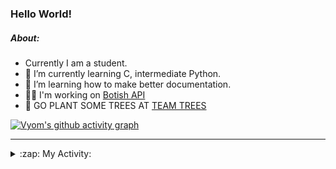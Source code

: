 ### Hello World!

##### About:
- Currently I am a student.
- 🌱 I’m currently learning C, intermediate Python.
- 🌱 I’m learning how to make better documentation.
- 👨‍💻 I'm working on [Botish API](https://github.com/Vyvy-vi/api)
- 🌱 GO PLANT SOME TREES AT [TEAM TREES](https://teamtrees.org/)

[![Vyom's github activity graph](https://activity-graph.herokuapp.com/graph?username=Vyvy-vi)](https://github.com/ashutosh00710/github-readme-activity-graph)

---
<details>
  <summary>:zap: My Activity:</summary>
  
<!--START_SECTION:waka-->
![Code Time](http://img.shields.io/badge/Code%20Time-770%20hrs%2048%20mins-blue)

**I'm a Night 🦉** 

```text
🌞 Morning    62 commits     ██░░░░░░░░░░░░░░░░░░░░░░░   9.6% 
🌆 Daytime    156 commits    ██████░░░░░░░░░░░░░░░░░░░   24.15% 
🌃 Evening    202 commits    ███████░░░░░░░░░░░░░░░░░░   31.27% 
🌙 Night      226 commits    ████████░░░░░░░░░░░░░░░░░   34.98%

```
📅 **I'm Most Productive on Sunday** 

```text
Monday       63 commits     ██░░░░░░░░░░░░░░░░░░░░░░░   9.75% 
Tuesday      109 commits    ████░░░░░░░░░░░░░░░░░░░░░   16.87% 
Wednesday    103 commits    ████░░░░░░░░░░░░░░░░░░░░░   15.94% 
Thursday     81 commits     ███░░░░░░░░░░░░░░░░░░░░░░   12.54% 
Friday       78 commits     ███░░░░░░░░░░░░░░░░░░░░░░   12.07% 
Saturday     66 commits     ██░░░░░░░░░░░░░░░░░░░░░░░   10.22% 
Sunday       146 commits    █████░░░░░░░░░░░░░░░░░░░░   22.6%

```


📊 **This Week I Spent My Time On** 

```text
🔥 Editors: 
VS Code                  22 hrs 52 mins      ████████████████████████░   97.55% 
Vim                      34 mins             ░░░░░░░░░░░░░░░░░░░░░░░░░   2.45%

🐱‍💻 Projects: 
uni-webpages             12 hrs 2 mins       ████████████░░░░░░░░░░░░░   51.37% 
CSF                      3 hrs 44 mins       ████░░░░░░░░░░░░░░░░░░░░░   15.98% 
onboarding-bot           2 hrs 30 mins       ██░░░░░░░░░░░░░░░░░░░░░░░   10.72% 
Praise-Bot-Discord       1 hr 39 mins        █░░░░░░░░░░░░░░░░░░░░░░░░   7.05% 
TEA-onboarding-bot       1 hr 33 mins        █░░░░░░░░░░░░░░░░░░░░░░░░   6.66%

```


 Last Updated on 01/05/2022 01:38:10 UTC
<!--END_SECTION:waka-->
</details>
